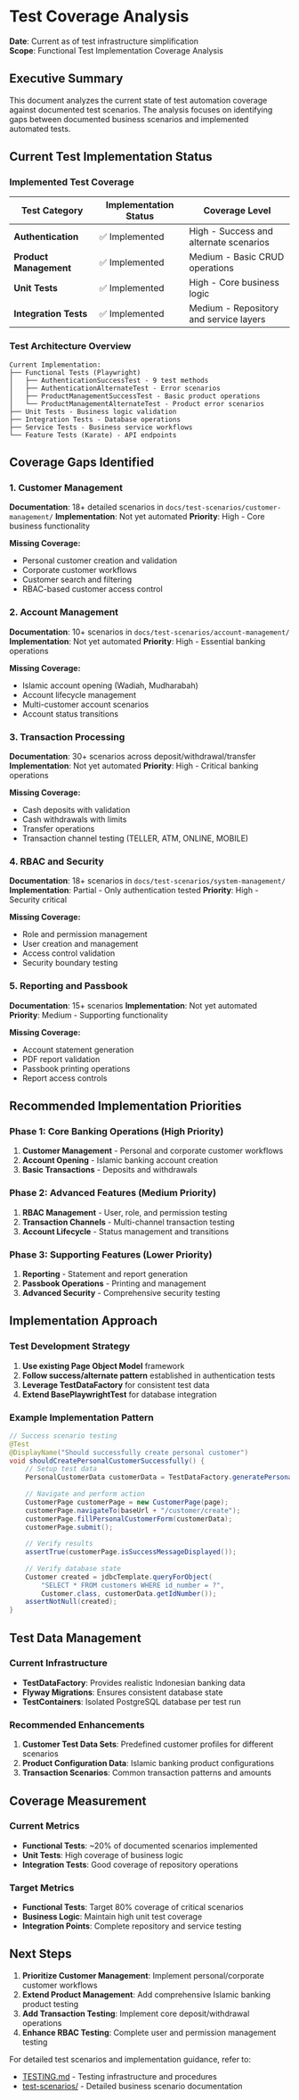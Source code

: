 # Test Coverage Analysis

**Date**: Current as of test infrastructure simplification  
**Scope**: Functional Test Implementation Coverage Analysis  

## Executive Summary

This document analyzes the current state of test automation coverage against documented test scenarios. The analysis focuses on identifying gaps between documented business scenarios and implemented automated tests.

## Current Test Implementation Status

### Implemented Test Coverage

| Test Category | Implementation Status | Coverage Level |
|---------------|----------------------|----------------|
| **Authentication** | ✅ Implemented | High - Success and alternate scenarios |
| **Product Management** | ✅ Implemented | Medium - Basic CRUD operations |
| **Unit Tests** | ✅ Implemented | High - Core business logic |
| **Integration Tests** | ✅ Implemented | Medium - Repository and service layers |

### Test Architecture Overview

```
Current Implementation:
├── Functional Tests (Playwright)
│   ├── AuthenticationSuccessTest - 9 test methods
│   ├── AuthenticationAlternateTest - Error scenarios
│   ├── ProductManagementSuccessTest - Basic product operations
│   └── ProductManagementAlternateTest - Product error scenarios
├── Unit Tests - Business logic validation
├── Integration Tests - Database operations
├── Service Tests - Business service workflows
└── Feature Tests (Karate) - API endpoints
```

## Coverage Gaps Identified

### 1. Customer Management
**Documentation**: 18+ detailed scenarios in `docs/test-scenarios/customer-management/`
**Implementation**: Not yet automated
**Priority**: High - Core business functionality

**Missing Coverage:**
- Personal customer creation and validation
- Corporate customer workflows
- Customer search and filtering
- RBAC-based customer access control

### 2. Account Management
**Documentation**: 10+ scenarios in `docs/test-scenarios/account-management/`
**Implementation**: Not yet automated
**Priority**: High - Essential banking operations

**Missing Coverage:**
- Islamic account opening (Wadiah, Mudharabah)
- Account lifecycle management
- Multi-customer account scenarios
- Account status transitions

### 3. Transaction Processing
**Documentation**: 30+ scenarios across deposit/withdrawal/transfer
**Implementation**: Not yet automated
**Priority**: High - Critical banking operations

**Missing Coverage:**
- Cash deposits with validation
- Cash withdrawals with limits
- Transfer operations
- Transaction channel testing (TELLER, ATM, ONLINE, MOBILE)

### 4. RBAC and Security
**Documentation**: 18+ scenarios in `docs/test-scenarios/system-management/`
**Implementation**: Partial - Only authentication tested
**Priority**: High - Security critical

**Missing Coverage:**
- Role and permission management
- User creation and management
- Access control validation
- Security boundary testing

### 5. Reporting and Passbook
**Documentation**: 15+ scenarios
**Implementation**: Not yet automated
**Priority**: Medium - Supporting functionality

**Missing Coverage:**
- Account statement generation
- PDF report validation
- Passbook printing operations
- Report access controls

## Recommended Implementation Priorities

### Phase 1: Core Banking Operations (High Priority)
1. **Customer Management** - Personal and corporate customer workflows
2. **Account Opening** - Islamic banking account creation
3. **Basic Transactions** - Deposits and withdrawals

### Phase 2: Advanced Features (Medium Priority)
1. **RBAC Management** - User, role, and permission testing
2. **Transaction Channels** - Multi-channel transaction testing
3. **Account Lifecycle** - Status management and transitions

### Phase 3: Supporting Features (Lower Priority)
1. **Reporting** - Statement and report generation
2. **Passbook Operations** - Printing and management
3. **Advanced Security** - Comprehensive security testing

## Implementation Approach

### Test Development Strategy
1. **Use existing Page Object Model** framework
2. **Follow success/alternate pattern** established in authentication tests
3. **Leverage TestDataFactory** for consistent test data
4. **Extend BasePlaywrightTest** for database integration

### Example Implementation Pattern
```java
// Success scenario testing
@Test
@DisplayName("Should successfully create personal customer")
void shouldCreatePersonalCustomerSuccessfully() {
    // Setup test data
    PersonalCustomerData customerData = TestDataFactory.generatePersonalCustomer();
    
    // Navigate and perform action
    CustomerPage customerPage = new CustomerPage(page);
    customerPage.navigateTo(baseUrl + "/customer/create");
    customerPage.fillPersonalCustomerForm(customerData);
    customerPage.submit();
    
    // Verify results
    assertTrue(customerPage.isSuccessMessageDisplayed());
    
    // Verify database state
    Customer created = jdbcTemplate.queryForObject(
        "SELECT * FROM customers WHERE id_number = ?",
        Customer.class, customerData.getIdNumber());
    assertNotNull(created);
}
```

## Test Data Management

### Current Infrastructure
- **TestDataFactory**: Provides realistic Indonesian banking data
- **Flyway Migrations**: Ensures consistent database state
- **TestContainers**: Isolated PostgreSQL database per test run

### Recommended Enhancements
1. **Customer Test Data Sets**: Predefined customer profiles for different scenarios
2. **Product Configuration Data**: Islamic banking product configurations
3. **Transaction Scenarios**: Common transaction patterns and amounts

## Coverage Measurement

### Current Metrics
- **Functional Tests**: ~20% of documented scenarios implemented
- **Unit Tests**: High coverage of business logic
- **Integration Tests**: Good coverage of repository operations

### Target Metrics
- **Functional Tests**: Target 80% coverage of critical scenarios
- **Business Logic**: Maintain high unit test coverage
- **Integration Points**: Complete repository and service testing

## Next Steps

1. **Prioritize Customer Management**: Implement personal/corporate customer workflows
2. **Extend Product Management**: Add comprehensive Islamic banking product testing
3. **Add Transaction Testing**: Implement core deposit/withdrawal operations
4. **Enhance RBAC Testing**: Complete user and permission management testing

For detailed test scenarios and implementation guidance, refer to:
- [TESTING.md](TESTING.md) - Testing infrastructure and procedures
- [test-scenarios/](test-scenarios/) - Detailed business scenario documentation